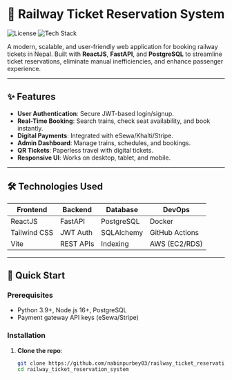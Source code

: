 # 🚄 Railway Ticket Reservation System

![License](https://img.shields.io/badge/license-MIT-blue.svg)
![Tech Stack](https://img.shields.io/badge/React-FastAPI-PostgreSQL-green)

A modern, scalable, and user-friendly web application for booking railway tickets in Nepal. Built with **ReactJS**, **FastAPI**, and **PostgreSQL** to streamline ticket reservations, eliminate manual inefficiencies, and enhance passenger experience.

---

## ✨ Features
- **User Authentication**: Secure JWT-based login/signup.
- **Real-Time Booking**: Search trains, check seat availability, and book instantly.
- **Digital Payments**: Integrated with eSewa/Khalti/Stripe.
- **Admin Dashboard**: Manage trains, schedules, and bookings.
- **QR Tickets**: Paperless travel with digital tickets.
- **Responsive UI**: Works on desktop, tablet, and mobile.

---

## 🛠️ Technologies Used
| Frontend          | Backend       | Database       | DevOps         |
|-------------------|---------------|----------------|----------------|
| ReactJS           | FastAPI       | PostgreSQL     | Docker         |
| Tailwind CSS      | JWT Auth      | SQLAlchemy     | GitHub Actions |
| Vite              | REST APIs     | Indexing       | AWS (EC2/RDS)  |

---

## 🚀 Quick Start

### Prerequisites
- Python 3.9+, Node.js 16+, PostgreSQL
- Payment gateway API keys (eSewa/Stripe)

### Installation
1. **Clone the repo**:
   ```bash
   git clone https://github.com/nabinpurbey03/railway_ticket_reservation_system.git
   cd railway_ticket_reservation_system